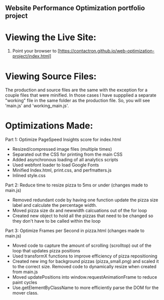 ## Website Performance Optimization portfolio project


Viewing the Live Site:
=======================
1. Point your browser to [https://contactron.github.io/web-optimization-project/index.html]


Viewing Source Files:
=======================
The production and source files are the same with the exception for a couple files that were minified. In those cases I have suppplied a separate "working" file in the same folder as the production file. So, you will see 'main.js' and 'working_main.js'.


Optimizations Made:
=======================

Part 1: Optimize PageSpeed Insights score for index.html
 - Resized/compressed image files (multiple times)
 - Separated out the CSS for printing from the main CSS
 - Added asynchronous loading of all analytics scripts
 - Used webfont loader to load Google Fonts
 - Minified Index.html, print.css, and perfmatters.js
 - Inlined style.css

Part 2: Reduce time to resize pizza to 5ms or under (changes made to main.js)
 - Removed redundant code by having one function update the pizza size label and calculate the percentage width.
 - Moved pizza size dx and newwidth calcuations out of the for loop
 - Created new object to hold all the pizzas that need to be changed so they don't have to be called within the loop

Part 3: Optimize Frames per Second in pizza.html (changes made to main.js)
 - Moved code to capture the amount of scrolling (scrolltop) out of the loop that updates pizza positions
 - Used transformX functions to improve efficiency of pizza repositioning
 - Created new img for background pizzas (pizza_small.png) and scaled it to the correct size. Removed code to dynamically resize when created from main.js
 - Moved updatePositions into window.requestAnimationFrame to reduce paint cycles
 - Use.getElementByClassName to more efficiently parse the DOM for the mover class.

